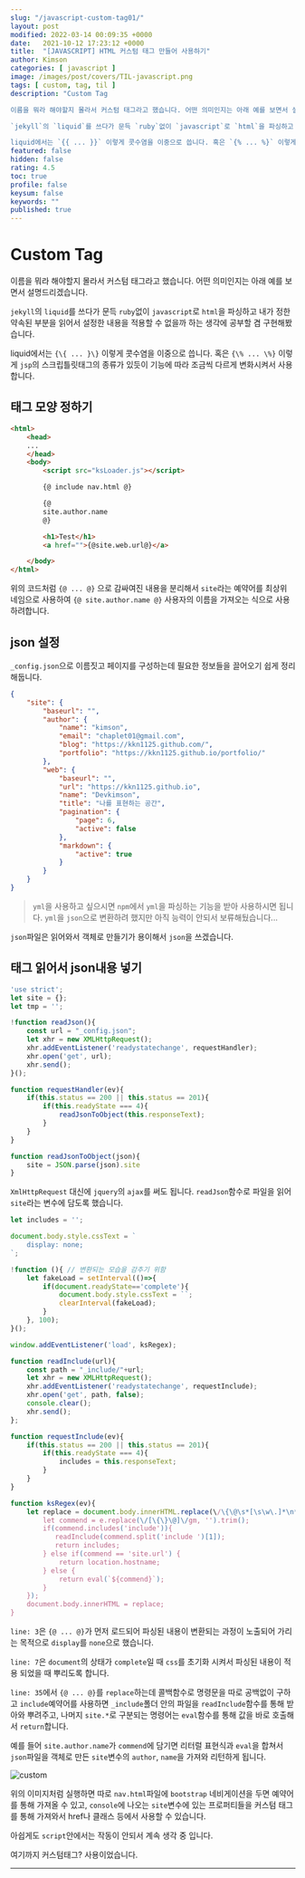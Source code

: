 ```yaml
---
slug: "/javascript-custom-tag01/"
layout: post
modified: 2022-03-14 00:09:35 +0000
date:   2021-10-12 17:23:12 +0000
title:  "[JAVASCRIPT] HTML 커스텀 태그 만들어 사용하기"
author: Kimson
categories: [ javascript ]
image: /images/post/covers/TIL-javascript.png
tags: [ custom, tag, til ]
description: "Custom Tag

이름을 뭐라 해야할지 몰라서 커스텀 태그라고 했습니다. 어떤 의미인지는 아래 예를 보면서 설명드리겠습니다.

`jekyll`의 `liquid`를 쓰다가 문득 `ruby`없이 `javascript`로 `html`을 파싱하고 내가 정한 약속된 부분을 읽어서 설정한 내용을 적용할 수 없을까 하는 생각에 공부할 겸 구현해봤습니다.

liquid에서는 `{{ ... }}` 이렇게 콧수염을 이중으로 씁니다. 혹은 `{% ... %}` 이렇게 `jsp`의 스크립틀릿태그의 종류가 있듯이 기능에 따라 조금씩 다르게 변화시켜서 사용합니다."
featured: false
hidden: false
rating: 4.5
toc: true
profile: false
keysum: false
keywords: ""
published: true
---
```


# Custom Tag

이름을 뭐라 해야할지 몰라서 커스텀 태그라고 했습니다. 어떤 의미인지는 아래 예를 보면서 설명드리겠습니다.

`jekyll`의 `liquid`를 쓰다가 문득 `ruby`없이 `javascript`로 `html`을 파싱하고 내가 정한 약속된 부분을 읽어서 설정한 내용을 적용할 수 없을까 하는 생각에 공부할 겸 구현해봤습니다.

liquid에서는 `{\{ ... }\}` 이렇게 콧수염을 이중으로 씁니다. 혹은 `{\% ... \%}` 이렇게 `jsp`의 스크립틀릿태그의 종류가 있듯이 기능에 따라 조금씩 다르게 변화시켜서 사용합니다.

## 태그 모양 정하기

```html
<html>
    <head>
    ...
    </head>
    <body>
        <script src="ksLoader.js"></script>

        {@ include nav.html @}

        {@
        site.author.name
        @}

        <h1>Test</h1>
        <a href="">{@site.web.url@}</a>

    </body>
</html>
```

위의 코드처럼 `{@ ... @}` 으로 감싸여진 내용을 분리해서 `site`라는 예약어를 최상위 네임으로 사용하여 `{@ site.author.name @}` 사용자의 이름을 가져오는 식으로 사용하려합니다.

## json 설정

`_config.json`으로 이름짓고 페이지를 구성하는데 필요한 정보들을 끌어오기 쉽게 정리해둡니다.

```json
{
    "site": {
        "baseurl": "",
        "author": {
            "name": "kimson",
            "email": "chaplet01@gmail.com",
            "blog": "https://kkn1125.github.com/",
            "portfolio": "https://kkn1125.github.io/portfolio/"
        },
        "web": {
            "baseurl": "",
            "url": "https://kkn1125.github.io",
            "name": "Devkimson",
            "title": "나를 표현하는 공간",
            "pagination": {
                "page": 6,
                "active": false
            },
            "markdown": {
                "active": true
            }
        }
    }
}
```

> `yml`을 사용하고 싶으시면 `npm`에서 `yml`을 파싱하는 기능을 받아 사용하시면 됩니다. `yml`을 `json`으로 변환하려 했지만 아직 능력이 안되서 보류해뒀습니다...

`json`파일은 읽어와서 객체로 만들기가 용이해서 `json`을 쓰겠습니다.

## 태그 읽어서 json내용 넣기

```javascript
'use strict';
let site = {};
let tmp = '';

!function readJson(){
    const url = "_config.json";
    let xhr = new XMLHttpRequest();
    xhr.addEventListener('readystatechange', requestHandler);
    xhr.open('get', url);
    xhr.send();
}();

function requestHandler(ev){
    if(this.status == 200 || this.status == 201){
        if(this.readyState === 4){
            readJsonToObject(this.responseText);
        }
    }
}

function readJsonToObject(json){
    site = JSON.parse(json).site
}
```

`XmlHttpRequest` 대신에 `jquery`의 `ajax`를 써도 됩니다. `readJson`함수로 파일을 읽어 `site`라는 변수에 담도록 했습니다.

```javascript
let includes = '';

document.body.style.cssText = `
    display: none;
`;

!function (){ // 변환되는 모습을 감추기 위함
    let fakeLoad = setInterval(()=>{
        if(document.readyState=='complete'){
            document.body.style.cssText = ``;
            clearInterval(fakeLoad);
        }
    }, 100);
}();

window.addEventListener('load', ksRegex);

function readInclude(url){
    const path = "_include/"+url;
    let xhr = new XMLHttpRequest();
    xhr.addEventListener('readystatechange', requestInclude);
    xhr.open('get', path, false);
    console.clear();
    xhr.send();
};

function requestInclude(ev){
    if(this.status == 200 || this.status == 201){
        if(this.readyState === 4){
            includes = this.responseText;
        }
    }
}

function ksRegex(ev){
    let replace = document.body.innerHTML.replace(\/\{\@\s*[\s\w\.]*\n*\s*\@\}\/gim, e=>{
        let commend = e.replace(\/[\{\}\@]\/gm, '').trim();
        if(commend.includes('include')){
           readInclude(commend.split('include ')[1]);
           return includes;
        } else if(commend == 'site.url') {
            return location.hostname;
        } else {
            return eval(`${commend}`);
        }
    });
    document.body.innerHTML = replace;
}
```

`line: 3`은 `{@ ... @}`가 먼저 로드되어 파싱된 내용이 변환되는 과정이 노출되어 가리는 목적으로 `display`를 `none`으로 했습니다.

`line: 7`은 `document`의 상태가 `complete`일 때 `css`를 초기화 시켜서 파싱된 내용이 적용 되었을 때 뿌리도록 합니다.

`line: 35`에서 `{@ ... @}`를 `replace`하는데 콜백함수로 명령문을 따로 공백없이 구하고 `include`예약어를 사용하면 `_include`폴더 안의 파일을 `readInclude`함수를 통해 받아와 뿌려주고, 나머지 `site.*`로 구분되는 명령어는 `eval`함수를 통해 값을 바로 호출해서 `return`합니다.

예를 들어 `site.author.name`가 `commend`에 담기면 리터럴 표현식과 `eval`을 합쳐서 `json`파일을 객체로 만든 `site`변수의 `author`, `name`을 가져와 리턴하게 됩니다.

![custom](/images/post/customTag/custom01.png)

위의 이미지처럼 실행하면 따로 `nav.html`파일에 `bootstrap` 네비게이션을 두면 예약어를 통해 가져올 수 있고, `console`에 나오는 `site`변수에 있는 프로퍼티들을 커스텀 태그를 통해 가져와서 href나 클래스 등에서 사용할 수 있습니다.

아쉽게도 `script`안에서는 작동이 안되서 계속 생각 중 입니다.

여기까지 커스텀태그? 사용이었습니다.

-----